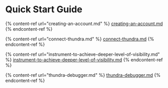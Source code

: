 # Quick Start Guide

{% content-ref url="creating-an-account.md" %}
[creating-an-account.md](creating-an-account.md)
{% endcontent-ref %}

{% content-ref url="connect-thundra.md" %}
[connect-thundra.md](connect-thundra.md)
{% endcontent-ref %}

{% content-ref url="instrument-to-achieve-deeper-level-of-visibility.md" %}
[instrument-to-achieve-deeper-level-of-visibility.md](instrument-to-achieve-deeper-level-of-visibility.md)
{% endcontent-ref %}

{% content-ref url="thundra-debugger.md" %}
[thundra-debugger.md](thundra-debugger.md)
{% endcontent-ref %}


